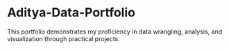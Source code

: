# Aditya-Data-Portfolio
This portfolio demonstrates my proficiency in data wrangling, analysis, and visualization through practical projects.
